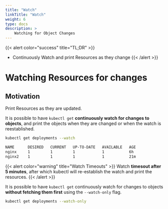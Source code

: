 ```yaml
---
title: "Watch"
linkTitle: "Watch"
weight: 6
type: docs
description: >
    Watching for Object Changes
---
```



{{< alert color="success" title="TL;DR" >}}
- Continuously Watch and print Resources as they change
{{< /alert >}}

# Watching Resources for changes

## Motivation

Print Resources as they are updated.

It is possible to have `kubectl get` **continuously watch for changes to objects**, and print the objects
when they are changed or when the watch is reestablished.

```bash
kubectl get deployments --watch
```

```bash
NAME      DESIRED   CURRENT   UP-TO-DATE   AVAILABLE   AGE
nginx     1         1         1            1           6h
nginx2    1         1         1            1           21m
```

{{< alert color="warning" title="Watch Timeouts" >}}
Watch **timesout after 5 minutes**, after which kubectl will re-establish the watch and print the
resources.
{{< /alert >}}

It is possible to have `kubectl get` continuously watch for changes to objects **without fetching them first**
using the `--watch-only` flag.

```bash
kubectl get deployments --watch-only
```
